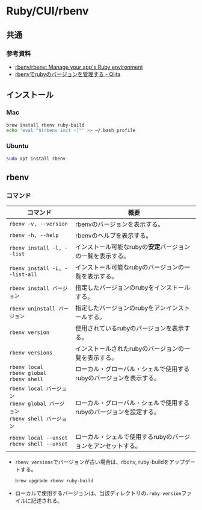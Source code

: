 # Ruby/CUI/rbenv

## 共通

### 参考資料

- [rbenv/rbenv: Manage your app's Ruby environment](https://github.com/rbenv/rbenv)
- [rbenvでrubyのバージョンを管理する - Qiita](https://qiita.com/hujuu/items/3d600f2b2384c145ad12)

## インストール

### Mac

```bash
brew install rbenv ruby-build
echo 'eval "$(rbenv init -)"' >> ~/.bash_profile
```

### Ubuntu

```bash
sudo apt install rbenv
```

## rbenv

### コマンド

| コマンド                                                     | 概要                                                         |
| ------------------------------------------------------------ | ------------------------------------------------------------ |
| `rbenv -v, --version`                                        | rbenvのバージョンを表示する。                                |
| `rbenv -h, --help`                                           | rbenvのヘルプを表示する。                                    |
| `rbenv install -l, --list`                                   | インストール可能なrubyの**安定**バージョンの一覧を表示する。 |
| `rbenv install -L, --list-all`                               | インストール可能なrubyのバージョンの一覧を表示する。         |
| `rbenv install バージョン`                                   | 指定したバージョンのrubyをインストールする。                 |
| `rbenv uninstall バージョン`                                 | 指定したバージョンのrubyをアンインストールする。             |
| `rbenv version`                                              | 使用されているrubyのバージョンを表示する。                   |
| `rbenv versions`                                             | インストールされたrubyのバージョンの一覧を表示する。         |
| `rbenv local`<br />`rbenv global`<br />`rbenv shell`         | ローカル・グローバル・シェルで使用するrubyのバージョンを表示する。 |
| `rbenv local バージョン`<br />`rbenv global バージョン`<br />`rbenv shell バージョン` | ローカル・グローバル・シェルで使用するrubyのバージョンを設定する。 |
| `rbenv local --unset`<br />`rbenv shell --unset`             | ローカル・シェルで使用するrubyのバージョンをアンセットする。 |

- `rbenv versions`でバージョンが古い場合は、rbenv, ruby-buildをアップデートする。

  ```bash
  brew upgrade rbenv ruby-build
  ```

- ローカルで使用するバージョンは、当該ディレクトリの`.ruby-version`ファイルに記述される。
